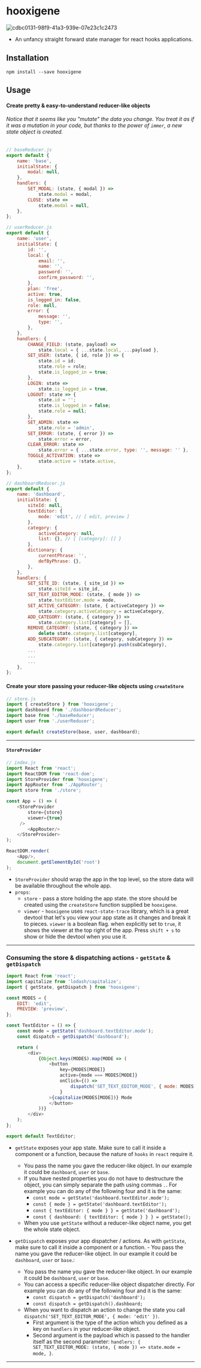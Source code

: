 # hooxigene
![cdbc0131-98f9-41a3-939e-07e23c1c2473](https://user-images.githubusercontent.com/13187428/53160489-bf45c080-35d0-11e9-818c-88bc234950cd.png)

- An unfancy straight forward state manager for react hooks applications.

## Installation
```
npm install --save hooxigene
```

## Usage 
#### Create pretty & easy-to-understand reducer-like objects
###### Notice that it seems like you "mutate" the data you change. You treat it as if it was a mutation in your code, but thanks to the power of `immer`, a new state object is created.
```js
// baseReducer.js
export default {
    name: 'base',
    initialState: {
        modal: null,
    },
    handlers: {
        SET_MODAL: (state, { modal }) =>
            state.modal = modal,
        CLOSE: state =>
            state.modal = null,
    },
};

// userReducer.js
export default {
    name: 'user',
    initialState: {
        id: '',
        local: {
            email: '',
            name: '',
            password: '',
            confirm_password: '',
        },
        plan: 'free',
        active: true,
        is_logged_in: false,
        role: null,
        error: {
            message: '',
            type: '',
        },
    },
    handlers: {
        CHANGE_FIELD: (state, payload) =>
            state.local = { ...state.local, ...payload },
        SET_USER: (state, { id, role }) => {
            state.id = id;
            state.role = role;
            state.is_logged_in = true;
        },
        LOGIN: state =>
            state.is_logged_in = true,
        LOGOUT: state => {
            state.id = '';
            state.is_logged_in = false;
            state.role = null;
        },
        SET_ADMIN: state =>
            state.role = 'admin',
        SET_ERROR: (state, { error }) =>
            state.error = error,
        CLEAR_ERROR: state =>
            state.error = { ...state.error, type: '', message: '' },
        TOGGLE_ACTIVATION: state =>
            state.active = !state.active,
    },
};

// dashboardReducer.js
export default {
    name: 'dashboard',
    initialState: {
        siteId: null,
        textEditor: {
            mode: 'edit', // [ edit, preview ]
        },
        category: {
            activeCategory: null,
            list: {}, // { [category]: [] }
        },
        dictionary: {
            currentPhrase: '',
            defByPhrase: {},
        },
    },
    handlers: {
        SET_SITE_ID: (state, { site_id }) =>
            state.siteId = site_id,
        SET_TEXT_EDITOR_MODE: (state, { mode }) =>
            state.textEditor.mode = mode,
        SET_ACTIVE_CATEGORY: (state, { activeCategory }) =>
            state.category.activeCategory = activeCategory,
        ADD_CATEGORY: (state, { category }) =>
            state.category.list[category] = [],
        REMOVE_CATEGORY: (state, { category }) =>
            delete state.category.list[category],
        ADD_SUBCATEGORY: (state, { category, subCategory }) =>
            state.category.list[category].push(subCategory),
        ...
        ...
        ...
    },
};

```
#### Create your store passing your reducer-like objects using `createStore`
```js
// store.js
import { createStore } from 'hooxigene';
import dashboard from './dashboardReducer';
import base from './baseReducer';
import user from './userReducer';

export default createStore(base, user, dashboard);
```
---

#### `StoreProvider`
```js
// index.js
import React from 'react';
import ReactDOM from 'react-dom';
import StoreProvider from 'hooxigene';
import AppRouter from './AppRouter';
import store from './store';

const App = () => (
    <StoreProvider 
        store={store}
        viewer={true}
     />  
        <AppRouter/>
    </StoreProvider>
);

ReactDOM.render(
    <App/>,
    document.getElementById('root')
);
```
- `StoreProvider` should wrap the app in the top level, so the store data will be available throughout the whole app.
- `props`:
  - `store` - pass a store holding the app state. the store should be created using the `createStore` function supplied be `hooxigene`.
  - `viewer` - `hooxigene` uses `react-state-trace` library, which is a great devtool that let's you view your app state as it changes and break it to pieces. `viewer` is a boolean flag. when explicitly set to `true`, it shows the viewer at the top right of the app. Press `shift + s` to show or hide the devtool when you use it.
---

### Consuming the store & dispatching actions - `getState` & `getDispatch`
```js
import React from 'react';
import capitalize from 'lodash/capitalize';
import { getState, getDispatch } from 'hooxigene';

const MODES = {
    EDIT: 'edit',
    PREVIEW: 'preview',
};

const TextEditor = () => {
    const mode = getState('dashboard.textEditor.mode');
    const dispatch = getDispatch('dashboard');

    return (
        <div>
            {Object.keys(MODES).map(MODE => (
                <button
                    key={MODES[MODE]}
                    active={mode === MODES[MODE]}
                    onClick={() =>
                        dispatch('SET_TEXT_EDITOR_MODE', { mode: MODES[MODE] })
                    }
                >{capitalize(MODES[MODE])} Mode
                </button>
            ))}
        </div>
    );
};

export default TextEditor;
```
- `getState` exposes your app state. Make sure to call it inside a component or a function, because the nature of `hooks` in `react` require it.
    - You pass the name you gave the reducer-like object. In our example it could be `dashboard`, `user` or `base`.
    - If you have nested properties you do not have to destructure the object, you can simply separate the path using commas `.`. For example you can do any of the following four and it is the same:
        - `const mode = getState('dashboard.textEditor.mode');`
        - `const { mode } = getState('dashboard.textEditor');`
        - `const { textEditor: { mode } } = getState('dashboard');`
        - `const { dashboard: { textEditor: { mode } } } = getState();`
    - When you use `getState` without a reducer-like object name, you get the whole state object.
    
- `getDispatch` exposes your app dispatcher / actions. As with `getState`, make sure to call it inside a component or a function.
                    - You pass the name you gave the reducer-like object. In our example it could be `dashboard`, `user` or `base`.:
    - You pass the name you gave the reducer-like object. In our example it could be `dashboard`, `user` or `base`.
    - You can access a specific reducer-like object dispatcher directly. For example you can do any of the following four and it is the same:
        - `const dispatch = getDispatch('dashboard');`
        - `const dispatch = getDispatch().dashboard;`
    - When you want to dispatch an action to change the state you call `dispatch('SET_TEXT_EDITOR_MODE', { mode: 'edit' })`.
        - First argument is the type of the action which you defined as a key on `handlers` in your reducer-like object.
        - Second argument is the payload which is passed to the handler itself as the second parameter: `handlers: { SET_TEXT_EDITOR_MODE: (state, { mode }) => state.mode = mode, }`.
---
